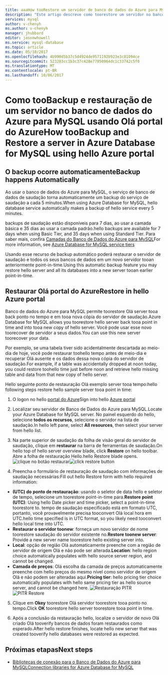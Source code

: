 ```yaml
---
title: aaaHow tooRestore um servidor de banco de dados do Azure para MySQL | Microsoft Docs
description: "Este artigo descreve como toorestore um servidor no banco de dados do Azure para MySQL usando Olá portal do Azure."
services: mysql
author: v-chenyh
ms.author: v-chenyh
manager: jhubbard
editor: jasonwhowell
ms.service: mysql-database
ms.topic: article
ms.date: 05/10/2017
ms.openlocfilehash: 4b990d5b37c5d4924de9571192b923e3c81094ce
ms.sourcegitcommit: 523283cc1b3c37c428e77850964dc1c33742c5f0
ms.translationtype: MT
ms.contentlocale: pt-BR
ms.lasthandoff: 10/06/2017
---
```

# <a name="how-toobackup-and-restore-a-server-in-azure-database-for-mysql-using-hello-azure-portal"></a><span data-ttu-id="1597e-103">Como tooBackup e restauração de um servidor no banco de dados do Azure para MySQL usando Olá portal do Azure</span><span class="sxs-lookup"><span data-stu-id="1597e-103">How tooBackup and Restore a server in Azure Database for MySQL using hello Azure portal</span></span>

## <a name="backup-happens-automatically"></a><span data-ttu-id="1597e-104">O backup ocorre automaticamente</span><span class="sxs-lookup"><span data-stu-id="1597e-104">Backup happens Automatically</span></span>
<span data-ttu-id="1597e-105">Ao usar o banco de dados do Azure para MySQL, o serviço de banco de dados de saudação torna automaticamente um backup do serviço de saudação a cada 5 minutos.</span><span class="sxs-lookup"><span data-stu-id="1597e-105">When using Azure Database for MySQL, hello database service automatically makes a backup of hello service every 5 minutes.</span></span> 

<span data-ttu-id="1597e-106">backups de saudação estão disponíveis para 7 dias, ao usar a camada básica e 35 dias ao usar a camada padrão.</span><span class="sxs-lookup"><span data-stu-id="1597e-106">hello backups are available for 7 days when using Basic Tier, and 35 days when using Standard Tier.</span></span> <span data-ttu-id="1597e-107">Para saber mais, confira [Camadas do Banco de Dados do Azure para MySQL](concepts-service-tiers.md)</span><span class="sxs-lookup"><span data-stu-id="1597e-107">For more information, see [Azure Database for MySQL service tiers](concepts-service-tiers.md)</span></span>

<span data-ttu-id="1597e-108">Usando esse recurso de backup automático poderá restaurar o servidor de saudação e todos os seus bancos de dados em um novo servidor tooan anteriormente point-in-time.</span><span class="sxs-lookup"><span data-stu-id="1597e-108">Using this automatic backup feature you may restore hello server and all its databases into a new server tooan earlier point-in-time.</span></span>

## <a name="restore-in-hello-azure-portal"></a><span data-ttu-id="1597e-109">Restaurar Olá portal do Azure</span><span class="sxs-lookup"><span data-stu-id="1597e-109">Restore in hello Azure portal</span></span>
<span data-ttu-id="1597e-110">Banco de dados do Azure para MySQL permite toorestore Olá server tooa back ponto no tempo e em tooa nova cópia do servidor de saudação.</span><span class="sxs-lookup"><span data-stu-id="1597e-110">Azure Database for MySQL allows you toorestore hello server back tooa point in time and into tooa new copy of hello server.</span></span> <span data-ttu-id="1597e-111">Você pode usar esse novo toorecover de servidor a seus dados.</span><span class="sxs-lookup"><span data-stu-id="1597e-111">You can use this new server toorecover your data.</span></span> 

<span data-ttu-id="1597e-112">Por exemplo, se uma tabela tiver sido acidentalmente descartada ao meio-dia de hoje, você pode restaurar toohello tempo antes de meio-dia e recuperar Olá ausente e os dados dessa nova cópia do servidor de saudação.</span><span class="sxs-lookup"><span data-stu-id="1597e-112">For example, if a table was accidentally dropped at noon today, you could restore toohello time just before noon and retrieve hello missing table and data from that new copy of hello server.</span></span>

<span data-ttu-id="1597e-113">Hello seguinte ponto de restauração Olá exemplo server tooa tempo:</span><span class="sxs-lookup"><span data-stu-id="1597e-113">hello following steps restore hello sample server tooa point in time:</span></span>

1. <span data-ttu-id="1597e-114">O logon no hello [portal do Azure](https://portal.azure.com/)</span><span class="sxs-lookup"><span data-stu-id="1597e-114">Sign into hello [Azure portal](https://portal.azure.com/)</span></span>

2. <span data-ttu-id="1597e-115">Localizar seu servidor de Banco de Dados do Azure para MySQL.</span><span class="sxs-lookup"><span data-stu-id="1597e-115">Locate your Azure Database for MySQL server.</span></span> <span data-ttu-id="1597e-116">No painel esquerdo do hello, selecione **todos os recursos**, selecione o servidor na lista de saudação.</span><span class="sxs-lookup"><span data-stu-id="1597e-116">In hello left pane, select **All resources**, then select your server from hello list.</span></span>

3.  <span data-ttu-id="1597e-117">Na parte superior de saudação da folha de visão geral do servidor de saudação, clique em **restaurar** na barra de ferramentas de saudação.</span><span class="sxs-lookup"><span data-stu-id="1597e-117">On hello top of hello server overview blade, click **Restore** on hello toolbar.</span></span> <span data-ttu-id="1597e-118">Abre a folha de restauração Hello.</span><span class="sxs-lookup"><span data-stu-id="1597e-118">hello Restore blade opens.</span></span>
<span data-ttu-id="1597e-119">![clique no botão restaurar](./media/howto-restore-server-portal/click-restore-button.png)</span><span class="sxs-lookup"><span data-stu-id="1597e-119">![click restore button](./media/howto-restore-server-portal/click-restore-button.png)</span></span>

4. <span data-ttu-id="1597e-120">Preencha o formulário de restauração de saudação com informações de saudação necessárias:</span><span class="sxs-lookup"><span data-stu-id="1597e-120">Fill out hello Restore form with hello required information:</span></span>

- <span data-ttu-id="1597e-121">**(UTC) do ponto de restauração**: usando o seletor de data hello e seletor de tempo, selecione um toorestore point-in-time para.</span><span class="sxs-lookup"><span data-stu-id="1597e-121">**Restore point (UTC)**: Using hello Date picker and time picker, select a point-in-time toorestore to.</span></span> <span data-ttu-id="1597e-122">tempo de saudação especificado está em formato UTC, portanto, você provavelmente precisa tooconvert Olá local hora em UTC.</span><span class="sxs-lookup"><span data-stu-id="1597e-122">hello time specified is in UTC format, so you likely need tooconvert hello local time into UTC.</span></span>
- <span data-ttu-id="1597e-123">**Restaurar o servidor toonew**: forneça um novo servidor de nome toorestore saudação do servidor existente no.</span><span class="sxs-lookup"><span data-stu-id="1597e-123">**Restore toonew server**: Provide a new server name toorestore hello existing server into.</span></span>
- <span data-ttu-id="1597e-124">**Local**: opção de região Olá automaticamente preenche com a região de servidor de origem Olá e não pode ser alterada.</span><span class="sxs-lookup"><span data-stu-id="1597e-124">**Location**: hello region choice automatically populates with hello source server region, and cannot be changed.</span></span>
- <span data-ttu-id="1597e-125">**Camada de preços**: Olá escolha da camada de preços automaticamente preenche com hello preços do mesmo nível como servidor de origem Olá e não podem ser alteradas aqui.</span><span class="sxs-lookup"><span data-stu-id="1597e-125">**Pricing tier**: hello pricing tier choice automatically populates with hello same pricing tier as hello source server, and cannot be changed here.</span></span> 
<span data-ttu-id="1597e-126">![Restauração PITR](./media/howto-restore-server-portal/pitr-restore.png)</span><span class="sxs-lookup"><span data-stu-id="1597e-126">![PITR Restore](./media/howto-restore-server-portal/pitr-restore.png)</span></span>

5. <span data-ttu-id="1597e-127">Clique em **Okey** toorestore Olá servidor toorestore tooa ponto no tempo.</span><span class="sxs-lookup"><span data-stu-id="1597e-127">Click **OK** toorestore hello server toorestore tooa point in time.</span></span> 

6. <span data-ttu-id="1597e-128">Após a conclusão da restauração hello, localize o servidor de novo Olá criado Olá tooverify bancos de dados foram restaurados como esperado.</span><span class="sxs-lookup"><span data-stu-id="1597e-128">After hello restore finishes, locate hello new server that was created tooverify hello databases were restored as expected.</span></span>

## <a name="next-steps"></a><span data-ttu-id="1597e-129">Próximas etapas</span><span class="sxs-lookup"><span data-stu-id="1597e-129">Next steps</span></span>
- [<span data-ttu-id="1597e-130">Bibliotecas de conexão para o Banco de Dados do Azure para MySQL</span><span class="sxs-lookup"><span data-stu-id="1597e-130">Connection libraries for Azure Database for MySQL</span></span>](concepts-connection-libraries.md)